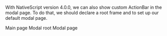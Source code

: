 With NativeScript version 4.0.0, we can also show custom ActionBar in the modal page. To do that, we should declare a root frame and to set up our default modal page.

Main page
<snippet id='main-page-xml-action-bar' />
<snippet id='main-page-ts-action-bar' />
Modal root
<snippet id='modal-root-xml-action-bar' />
<snippet id='modal-root-xml-action-bar-ts' />
Modal page
<snippet id='modal-page-xml-action-bar' />
<snippet id='modal-page-ts-action-bar' />